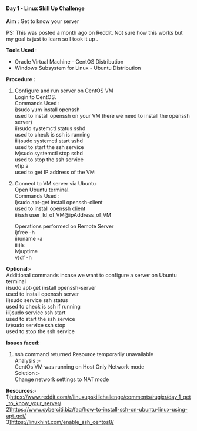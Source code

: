 <!--linux skill up challenge-->

#### Day 1 - Linux Skill Up Challenge

**Aim** : Get to know your server

PS: This was posted a month ago on Reddit. Not sure how this works but my goal is just to learn so I took it up .

**Tools Used** :
- Oracle Virtual Machine - CentOS Distribution
- Windows Subsystem for Linux - Ubuntu Distribution

**Procedure :**
1) Configure and run server on CentOS VM</br>
   Login to CentOS.</br>
   Commands Used :</br>
   i)sudo yum install openssh</br>
    used to install openssh on your VM (here we need to install the openssh server)</br>
   ii)sudo systemctl status sshd</br>
     used to check is ssh is running</br>
   iii)sudo systemctl start sshd</br>
     used to start the ssh service</br>
   iv)sudo systemctl stop sshd</br>
     used to stop the ssh service</br>
   v)ip a</br>
     used to get IP address of the VM</br>

2) Connect to VM server via Ubuntu</br>
   Open Ubuntu terminal.</br>
   Commands Used :</br>
   i)sudo apt-get install openssh-client</br>
     used to install openssh client</br>
   ii)ssh user_Id_of_VM@ipAddress_of_VM</br>
   
   Operations performed on Remote Server</br>
   i)free -h</br>
   ii)uname -a</br>
   iii)ls</br>
   iv)uptime</br>
   v)df -h</br>

  **Optional**:-</br>
   Additional commands incase we want to configure a server on Ubuntu terminal</br>
   i)sudo apt-get install openssh-server</br>
     used to install openssh server</br>
   ii)sudo service ssh status</br>
     used to check is ssh if running</br>
   iii)sudo service ssh start</br>
     used to start the ssh service</br>
   iv)sudo service ssh stop</br>
     used to stop the ssh service</br>

**Issues faced**:</br>
1) ssh command returned Resource temporarily unavailable</br>
Analysis :-</br>
CentOs VM was running on Host Only Network mode</br>
Solution :-</br>
Change network settings to NAT mode</br>

**Resources**:-</br>
1)https://www.reddit.com/r/linuxupskillchallenge/comments/rugjxr/day_1_get_to_know_your_server/</br>
2)https://www.cyberciti.biz/faq/how-to-install-ssh-on-ubuntu-linux-using-apt-get/</br>
3)https://linuxhint.com/enable_ssh_centos8/</br>
